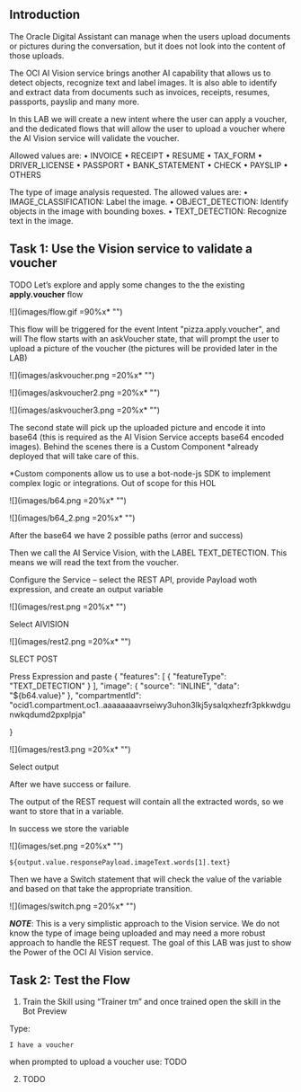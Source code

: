 ## Introduction

The Oracle Digital Assistant can manage when the users upload documents or pictures during the conversation, but it does not look into the content of those uploads. 

The OCI AI Vision service brings another AI capability that allows us to detect objects, recognize text and label images. It is also able to identify and extract data from documents such as invoices, receipts, resumes, passports, payslip and many more.

In this LAB we will create a new intent where the user can apply a voucher, and the dedicated flows that will allow the user to upload a voucher where the AI Vision service will validate the voucher.

Allowed values are:
•	INVOICE
•	RECEIPT
•	RESUME
•	TAX_FORM
•	DRIVER_LICENSE
•	PASSPORT
•	BANK_STATEMENT
•	CHECK
•	PAYSLIP
•	OTHERS


The type of image analysis requested. The allowed values are:
•	IMAGE_CLASSIFICATION: Label the image.
•	OBJECT_DETECTION: Identify objects in the image with bounding boxes.
•	TEXT_DETECTION: Recognize text in the image.



## Task 1: Use the Vision service to validate a voucher

TODO
Let’s explore and apply some changes to the the existing **apply.voucher** flow

![](images/flow.gif =90%x*  "") 

This flow will be triggered for the event Intent "pizza.apply.voucher", and will
The flow starts with an askVoucher state, that will prompt the user to upload a picture of the voucher (the pictures will be provided later in the LAB)

![](images/askvoucher.png =20%x*  "") 

![](images/askvoucher2.png =20%x*  "") 

![](images/askvoucher3.png =20%x*  "") 



The second state will pick up the uploaded picture and encode it into base64 (this is required as the AI Vision Service accepts base64 encoded images). Behind the scenes there is a Custom Component *already deployed that will take care of this. 

*Custom components allow us to use a bot-node-js SDK to implement complex logic or integrations. Out of scope for this HOL

![](images/b64.png =20%x*  "") 

![](images/b64_2.png =20%x*  "") 

After the base64 we have 2 possible paths (error and success)



Then we call the AI Service Vision, with the LABEL TEXT_DETECTION. This means we will read the text from the voucher.

Configure the Service – select the REST API, provide Payload woth expression, and create an output variable







![](images/rest.png =20%x*  "") 

Select AIVISION

![](images/rest2.png =20%x*  "") 


SLECT POST

Press Expression and paste
{
    "features": [
        {
            "featureType": "TEXT_DETECTION"
        }
    ],
    "image": {
        "source": "INLINE",
        "data": "${b64.value}"
    },
    "compartmentId": "ocid1.compartment.oc1..aaaaaaaavrseiwy3uhon3lkj5ysalqxhezfr3pkkwdgunwkqdumd2pxplpja"
	
}


![](images/rest3.png =20%x*  "") 

Select output



After we have success or failure. 


The output of the REST request will contain all the extracted words, so we want to store that in a variable.

In success we store the variable

![](images/set.png =20%x*  "") 

```
${output.value.responsePayload.imageText.words[1].text}
```

Then we have a Switch statement that will check the value of the variable and based on that take the appropriate transition.

![](images/switch.png =20%x*  "") 


***NOTE***: This is a very simplistic approach to the Vision service. We do not know the type of image being uploaded and may need a more robust approach to handle the REST request. The goal of this LAB was just to show the Power of the OCI AI Vision service. 

## Task 2: Test the Flow
1.	Train the Skill using “Trainer tm” and once trained open the skill in the Bot Preview

Type:
```
I have a voucher
```

when prompted to upload a voucher use: TODO

2.	TODO

